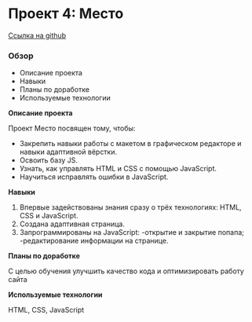 # Проект 4: Место
[Ссылка на github](https://ilonkasad.github.io/mesto/)

### Обзор
* Описание проекта
* Навыки
* Планы по доработке
* Используемые технологии

**Описание проекта**

Проект Место посвящен тому, чтобы:
- Закрепить навыки работы с макетом в графическом редакторе и навыки адаптивной вёрстки.
- Освоить базу JS.
- Узнать, как управлять HTML и CSS с помощью JavaScript.
- Научиться исправлять ошибки в JavaScript. 

**Навыки**

1. Впервые задействованы знания сразу о трёх технологиях: HTML, CSS и JavaScript. 
2. Создана адаптивная страница. 
3. Запрограммированы на JavaScript: 
	-открытие и закрытие попапа;
	-редактирование информации на странице. 

**Планы по доработке**

С целью обучения улучшить качество кода и оптимизировать работу сайта

**Используемые технологии**

HTML, CSS, JavaScript

